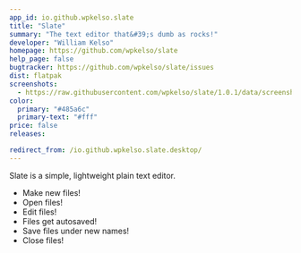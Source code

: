 ```yaml
---
app_id: io.github.wpkelso.slate
title: "Slate"
summary: "The text editor that&#39;s dumb as rocks!"
developer: "William Kelso"
homepage: https://github.com/wpkelso/slate
help_page: false
bugtracker: https://github.com/wpkelso/slate/issues
dist: flatpak
screenshots:
  - https://raw.githubusercontent.com/wpkelso/slate/1.0.1/data/screenshot-light.png
color:
  primary: "#485a6c"
  primary-text: "#fff"
price: false
releases:

redirect_from: /io.github.wpkelso.slate.desktop/
---
```


<p>
        Slate is a simple, lightweight plain text editor.
    </p>
<ul>
<li>Make new files!</li>
<li>Open files!</li>
<li>Edit files!</li>
<li>Files get autosaved!</li>
<li>Save files under new names!</li>
<li>Close files!</li>
</ul>